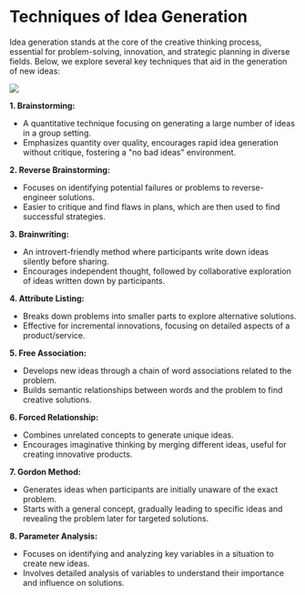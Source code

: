 # Techniques of Idea Generation

Idea generation stands at the core of the creative thinking process, essential for problem-solving, innovation, and strategic planning in diverse fields. Below, we explore several key techniques that aid in the generation of new ideas:

![](https://www.acceptmission.com/wp-content/uploads/2021/02/mind-mapping-software-featured.jpg.webp)

**1. Brainstorming:** 
- A quantitative technique focusing on generating a large number of ideas in a group setting.
- Emphasizes quantity over quality, encourages rapid idea generation without critique, fostering a "no bad ideas" environment.

**2. Reverse Brainstorming:**
- Focuses on identifying potential failures or problems to reverse-engineer solutions.
- Easier to critique and find flaws in plans, which are then used to find successful strategies.

**3. Brainwriting:**
- An introvert-friendly method where participants write down ideas silently before sharing.
- Encourages independent thought, followed by collaborative exploration of ideas written down by participants.

**4. Attribute Listing:**
- Breaks down problems into smaller parts to explore alternative solutions.
- Effective for incremental innovations, focusing on detailed aspects of a product/service.

**5. Free Association:**
- Develops new ideas through a chain of word associations related to the problem.
- Builds semantic relationships between words and the problem to find creative solutions.

**6. Forced Relationship:**
- Combines unrelated concepts to generate unique ideas.
- Encourages imaginative thinking by merging different ideas, useful for creating innovative products.

**7. Gordon Method:**
- Generates ideas when participants are initially unaware of the exact problem.
- Starts with a general concept, gradually leading to specific ideas and revealing the problem later for targeted solutions.

**8. Parameter Analysis:**
- Focuses on identifying and analyzing key variables in a situation to create new ideas.
- Involves detailed analysis of variables to understand their importance and influence on solutions.


